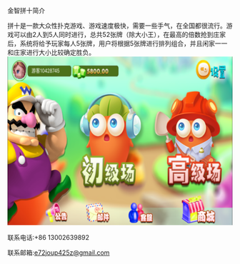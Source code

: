 金智拼十简介

拼十是一款大众性扑克游戏、游戏速度极快，需要一些手气，在全国都很流行。游戏可以由2人到5人同时进行，总共52张牌（除大小王），在最高的倍数抢到庄家后，系统将给予玩家每人5张牌，用户将根据5张牌进行排列组合，并且闲家一一和庄家进行大小比较确定胜负。
![](1.png)

联系电话:+86 13002639892

联系邮箱:e72joup425z@gmail.com